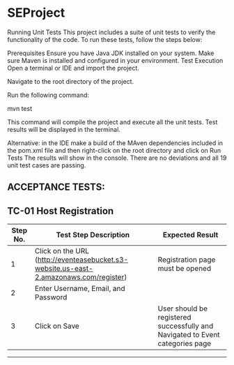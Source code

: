 # SEProject

Running Unit Tests
This project includes a suite of unit tests to verify the functionality of the code. To run these tests, follow the steps below:

Prerequisites
Ensure you have Java JDK installed on your system.
Make sure Maven is installed and configured in your environment.
Test Execution
Open a terminal or IDE and import the project.

Navigate to the root directory of the project.

Run the following command:

mvn test

This command will compile the project and execute all the unit tests. Test results will be displayed in the terminal.

Alternative:
in the IDE make a build of the MAven dependencies included in the pom.xml file and then right-click on the root directory and click on Run Tests
The results will show in the console. There are no deviations and all 19 unit test cases are passing.

ACCEPTANCE TESTS:
-----------------

TC-01 Host Registration
----------------------------------------------------------------------------------------------------------------------------------------------------------------------------------------
| **Step No.** | **Test Step Description**                                                             | **Expected Result**                                                           |
|--------------|---------------------------------------------------------------------------------------|-------------------------------------------------------------------------------|
| 1            | Click on the URL (http://eventeasebucket.s3-website.us-east-2.amazonaws.com/register) | Registration page must be opened                                              |
| 2            | Enter Username, Email, and Password                                                   |                                                                               |
| 3            | Click on Save                                                                         | User should be registered successfully and Navigated to Event categories page |
----------------------------------------------------------------------------------------------------------------------------------------------------------------------------------------





